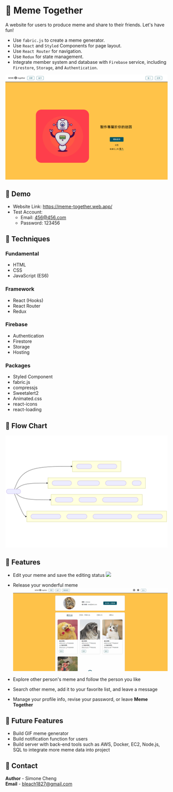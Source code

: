 # 🐳 Meme Together
A website for users to produce meme and share to their friends. Let's have fun!
- Use `fabric.js` to create a meme generator.
- Use `React` and `Styled` Components for page layout.
- Use `React Router` for navigation.
- Use `Redux` for state management.
- Integrate member system and database with `Firebase` service, including `Firestore`, `Storage`, and `Authentication`.

![](./ReadmeImage/landingpage.png)

## 🦀 Demo
- Website Link: https://meme-together.web.app/
- Test Account:
    - Email: 456@456.com
    - Password: 123456

## 🦀 Techniques
### Fundamental
- HTML
- CSS
- JavaScript (ES6)

### Framework
- React (Hooks)
- React Router
- Redux

### Firebase
- Authentication
- Firestore
- Storage
- Hosting

### Packages
- Styled Component
- fabric.js
- compressjs
- Sweetalert2
- Animated.css
- react-icons
- react-loading

## 🦀 Flow Chart
![](./ReadmeImage/mermaid-flowchart.svg)

## 🦀 Features
- Edit your meme and save the editing status
![](./ReadmeImage/feature1.gif)
- Release your wonderful meme
![](./ReadmeImage/feature2.gif)
- Explore other person's meme and follow the person you like

- Search other meme, add it to your favorite list, and leave a message

- Manage your profile info, revise your password, or leave **Meme Together**

## 🦀 Future Features
- Build GIF meme generator
- Build notification function for users
- Build server with back-end tools such as AWS, Docker, EC2, Node.js, SQL to integrate more meme data into project

## 🦀 Contact
**Author** - Simone Cheng  
**Email** - bleach1827@gmail.com